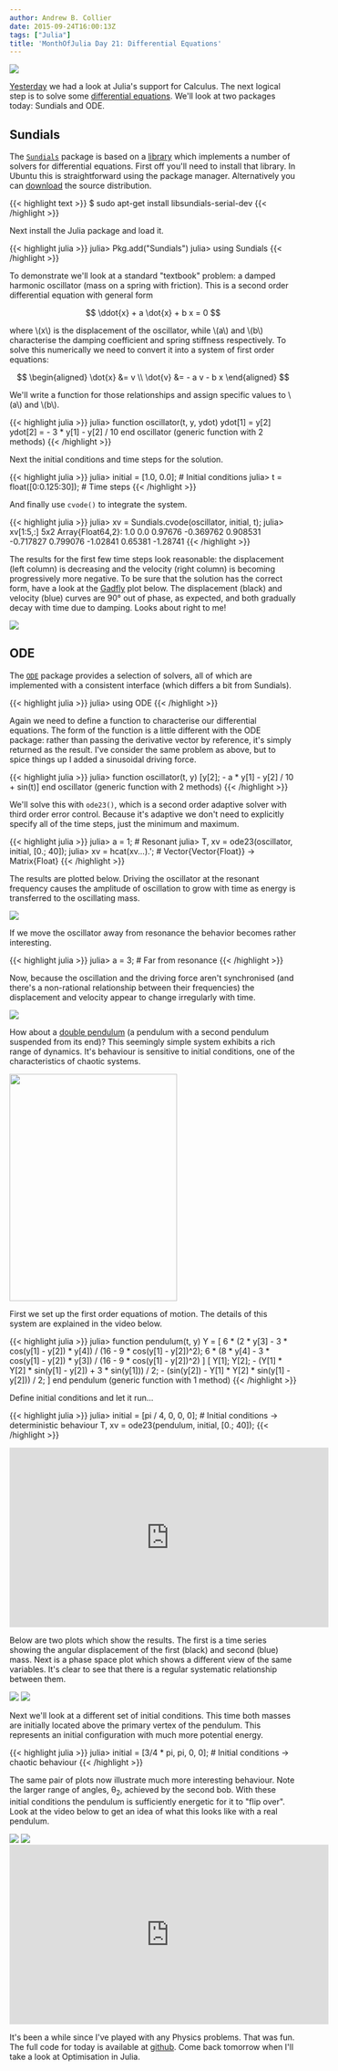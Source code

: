 ```yaml
---
author: Andrew B. Collier
date: 2015-09-24T16:00:13Z
tags: ["Julia"]
title: 'MonthOfJulia Day 21: Differential Equations'
---
```


<!--more-->

<img src="/img/2015/09/Julia-Logo-Pendulum.png" >

[Yesterday](http://wp.me/p3pzmk-yh) we had a look at Julia's support for Calculus. The next logical step is to solve some [differential equations](https://en.wikipedia.org/wiki/Differential_equation). We'll look at two packages today: Sundials and ODE.

## Sundials

The [`Sundials`](https://github.com/julialang/sundials.jl) package is based on a [library](https://computation.llnl.gov/casc/sundials/main.html) which implements a number of solvers for differential equations. First off you'll need to install that library. In Ubuntu this is straightforward using the package manager. Alternatively you can [download](http://computation.llnl.gov/casc/sundials/download/download.php) the source distribution.

{{< highlight text >}}
$ sudo apt-get install libsundials-serial-dev
{{< /highlight >}}

Next install the Julia package and load it.

{{< highlight julia >}}
julia> Pkg.add("Sundials")
julia> using Sundials
{{< /highlight >}}

To demonstrate we'll look at a standard "textbook" problem: a damped harmonic oscillator (mass on a spring with friction). This is a second order differential equation with general form

$$
\ddot{x} + a \dot{x} + b x = 0
$$

where \\(x\\) is the displacement of the oscillator, while \\(a\\) and \\(b\\) characterise the damping coefficient and spring stiffness respectively. To solve this numerically we need to convert it into a system of first order equations:

$$
\begin{aligned}
\dot{x} &= v \\ \dot{v} &= - a v - b x  
\end{aligned}
$$

We'll write a function for those relationships and assign specific values to \\(a\\) and \\(b\\).

{{< highlight julia >}}
julia> function oscillator(t, y, ydot)
           ydot[1] = y[2]
           ydot[2] = - 3 * y[1] - y[2] / 10
       end
oscillator (generic function with 2 methods)
{{< /highlight >}}

Next the initial conditions and time steps for the solution.

{{< highlight julia >}}
julia> initial = [1.0, 0.0];                        # Initial conditions
julia> t = float([0:0.125:30]);                     # Time steps
{{< /highlight >}}

And finally use `cvode()` to integrate the system.

{{< highlight julia >}}
julia> xv = Sundials.cvode(oscillator, initial, t);
julia> xv[1:5,:]
5x2 Array{Float64,2}:
 1.0 0.0
 0.97676 -0.369762
 0.908531 -0.717827
 0.799076 -1.02841
 0.65381 -1.28741
{{< /highlight >}}

The results for the first few time steps look reasonable: the displacement (left column) is decreasing and the velocity (right column) is becoming progressively more negative. To be sure that the solution has the correct form, have a look at the [Gadfly](http://wp.me/p3pzmk-tE) plot below. The displacement (black) and velocity (blue) curves are 90° out of phase, as expected, and both gradually decay with time due to damping. Looks about right to me!

<img src="/img/2015/09/damped-harmonic-oscillator.png" >

## ODE

The [`ODE`](https://github.com/JuliaLang/ODE.jl) package provides a selection of solvers, all of which are implemented with a consistent interface (which differs a bit from Sundials).

{{< highlight julia >}}
julia> using ODE
{{< /highlight >}}

Again we need to define a function to characterise our differential equations. The form of the function is a little different with the ODE package: rather than passing the derivative vector by reference, it's simply returned as the result. I've consider the same problem as above, but to spice things up I added a sinusoidal driving force.

{{< highlight julia >}}
julia> function oscillator(t, y)
           [y[2]; - a * y[1] - y[2] / 10 + sin(t)]
       end
oscillator (generic function with 2 methods)
{{< /highlight >}}

We'll solve this with `ode23()`, which is a second order adaptive solver with third order error control. Because it's adaptive we don't need to explicitly specify all of the time steps, just the minimum and maximum.

{{< highlight julia >}}
julia> a = 1; # Resonant
julia> T, xv = ode23(oscillator, initial, [0.; 40]);
julia> xv = hcat(xv...).'; # Vector{Vector{Float}} -> Matrix{Float}
{{< /highlight >}}

The results are plotted below. Driving the oscillator at the resonant frequency causes the amplitude of oscillation to grow with time as energy is transferred to the oscillating mass.

<img src="/img/2015/09/resonant-harmonic-oscillator.png" >

If we move the oscillator away from resonance the behavior becomes rather interesting.

{{< highlight julia >}}
julia> a = 3; # Far from resonance
{{< /highlight >}}

Now, because the oscillation and the driving force aren't synchronised (and there's a non-rational relationship between their frequencies) the displacement and velocity appear to change irregularly with time.

<img src="/img/2015/09/non-resonant-harmonic-oscillator.png" >

How about a [double pendulum](https://en.wikipedia.org/wiki/Double_pendulum) (a pendulum with a second pendulum suspended from its end)? This seemingly simple system exhibits a rich range of dynamics. It's behaviour is sensitive to initial conditions, one of the characteristics of chaotic systems.

[<img src="/img/2015/09/Double-Pendulum.svg" width="294" height="398" >](https://en.wikipedia.org/wiki/Double_pendulum#/media/File:Double-Pendulum.svg)

First we set up the first order equations of motion. The details of this system are explained in the video below.

{{< highlight julia >}}
julia> function pendulum(t, y)
           Y = [
           6 * (2 * y[3] - 3 * cos(y[1] - y[2]) * y[4]) / (16 - 9 * cos(y[1] - y[2])^2);
           6 * (8 * y[4] - 3 * cos(y[1] - y[2]) * y[3]) / (16 - 9 * cos(y[1] - y[2])^2)
           ]
           [
           Y[1];
           Y[2];
           - (Y[1] * Y[2] * sin(y[1] - y[2]) + 3 * sin(y[1])) / 2;
           - (sin(y[2]) - Y[1] * Y[2] * sin(y[1] - y[2])) / 2;
           ]
       end
pendulum (generic function with 1 method)
{{< /highlight >}}

Define initial conditions and let it run...

{{< highlight julia >}}
julia> initial = [pi / 4, 0, 0, 0]; # Initial conditions -> deterministic behaviour
T, xv = ode23(pendulum, initial, [0.; 40]);
{{< /highlight >}}

<iframe width="560" height="315" src="https://www.youtube.com/embed/fZKrUgm9R1o" frameborder="0" allowfullscreen></iframe>

Below are two plots which show the results. The first is a time series showing the angular displacement of the first (black) and second (blue) mass. Next is a phase space plot which shows a different view of the same variables. It's clear to see that there is a regular systematic relationship between them.

<img src="/img/2015/09/pendulum-time-deterministic.png" >

<img src="/img/2015/09/pendulum-phase-deterministic.png" >

Next we'll look at a different set of initial conditions. This time both masses are initially located above the primary vertex of the pendulum. This represents an initial configuration with much more potential energy.

{{< highlight julia >}}
julia> initial = [3/4 * pi, pi, 0, 0]; # Initial conditions -> chaotic behaviour
{{< /highlight >}}

The same pair of plots now illustrate much more interesting behaviour. Note the larger range of angles, θ<sub>2</sub>, achieved by the second bob. With these initial conditions the pendulum is sufficiently energetic for it to "flip over". Look at the video below to get an idea of what this looks like with a real pendulum.

<img src="/img/2015/09/pendulum-time-chaotic.png" >

<img src="/img/2015/09/pendulum-phase-chaotic.png" >

<iframe width="560" height="315" src="https://www.youtube.com/embed/AwT0k09w-jw" frameborder="0" allowfullscreen></iframe>

It's been a while since I've played with any Physics problems. That was fun. The full code for today is available at [github](https://github.com/DataWookie/MonthOfJulia). Come back tomorrow when I'll take a look at Optimisation in Julia.
